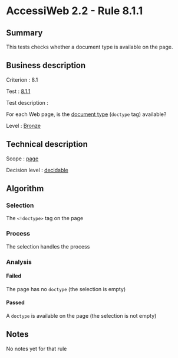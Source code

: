 # AccessiWeb 2.2 - Rule 8.1.1

## Summary

This tests checks whether a document type is available on the page.

## Business description

Criterion : 8.1

Test : [8.1.1](http://www.accessiweb.org/index.php/accessiweb-22-english-version.html#test-8-1-1)

Test description :

For each Web page, is the [document type](http://www.accessiweb.org/index.php/glossary-76.html#mDTD) (`doctype` tag) available?

Level : [Bronze](/en/category/rules-design/accessiweb-11/level/bronze)

## Technical description

Scope : [page](/en/category/rules-design/accessiweb-11/scope/page)

Decision level :
[decidable](/en/category/rules-design/accessiweb-11/decision-level/decidable)

## Algorithm

### Selection

The `<!doctype>` tag on the page

### Process

The selection handles the process

### Analysis

#### Failed

The page has no `doctype` (the selection is empty)

#### Passed

A `doctype` is available on the page (the selection is not empty)

## Notes

No notes yet for that rule
